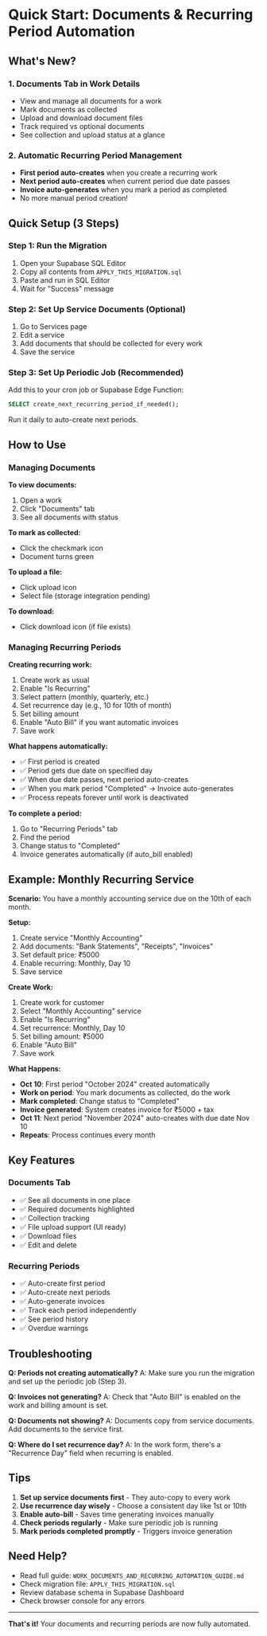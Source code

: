 # Quick Start: Documents & Recurring Period Automation

## What's New?

### 1. Documents Tab in Work Details
- View and manage all documents for a work
- Mark documents as collected
- Upload and download document files
- Track required vs optional documents
- See collection and upload status at a glance

### 2. Automatic Recurring Period Management
- **First period auto-creates** when you create a recurring work
- **Next period auto-creates** when current period due date passes
- **Invoice auto-generates** when you mark a period as completed
- No more manual period creation!

## Quick Setup (3 Steps)

### Step 1: Run the Migration
1. Open your Supabase SQL Editor
2. Copy all contents from `APPLY_THIS_MIGRATION.sql`
3. Paste and run in SQL Editor
4. Wait for "Success" message

### Step 2: Set Up Service Documents (Optional)
1. Go to Services page
2. Edit a service
3. Add documents that should be collected for every work
4. Save the service

### Step 3: Set Up Periodic Job (Recommended)
Add this to your cron job or Supabase Edge Function:
```sql
SELECT create_next_recurring_period_if_needed();
```
Run it daily to auto-create next periods.

## How to Use

### Managing Documents

**To view documents:**
1. Open a work
2. Click "Documents" tab
3. See all documents with status

**To mark as collected:**
- Click the checkmark icon
- Document turns green

**To upload a file:**
- Click upload icon
- Select file (storage integration pending)

**To download:**
- Click download icon (if file exists)

### Managing Recurring Periods

**Creating recurring work:**
1. Create work as usual
2. Enable "Is Recurring"
3. Select pattern (monthly, quarterly, etc.)
4. Set recurrence day (e.g., 10 for 10th of month)
5. Set billing amount
6. Enable "Auto Bill" if you want automatic invoices
7. Save work

**What happens automatically:**
- ✅ First period is created
- ✅ Period gets due date on specified day
- ✅ When due date passes, next period auto-creates
- ✅ When you mark period "Completed" → Invoice auto-generates
- ✅ Process repeats forever until work is deactivated

**To complete a period:**
1. Go to "Recurring Periods" tab
2. Find the period
3. Change status to "Completed"
4. Invoice generates automatically (if auto_bill enabled)

## Example: Monthly Recurring Service

**Scenario:** You have a monthly accounting service due on the 10th of each month.

**Setup:**
1. Create service "Monthly Accounting"
2. Add documents: "Bank Statements", "Receipts", "Invoices"
3. Set default price: ₹5000
4. Enable recurring: Monthly, Day 10
5. Save service

**Create Work:**
1. Create work for customer
2. Select "Monthly Accounting" service
3. Enable "Is Recurring"
4. Set recurrence: Monthly, Day 10
5. Set billing amount: ₹5000
6. Enable "Auto Bill"
7. Save work

**What Happens:**
- **Oct 10**: First period "October 2024" created automatically
- **Work on period**: You mark documents as collected, do the work
- **Mark completed**: Change status to "Completed"
- **Invoice generated**: System creates invoice for ₹5000 + tax
- **Oct 11**: Next period "November 2024" auto-creates with due date Nov 10
- **Repeats**: Process continues every month

## Key Features

### Documents Tab
- ✅ See all documents in one place
- ✅ Required documents highlighted
- ✅ Collection tracking
- ✅ File upload support (UI ready)
- ✅ Download files
- ✅ Edit and delete

### Recurring Periods
- ✅ Auto-create first period
- ✅ Auto-create next periods
- ✅ Auto-generate invoices
- ✅ Track each period independently
- ✅ See period history
- ✅ Overdue warnings

## Troubleshooting

**Q: Periods not creating automatically?**
A: Make sure you run the migration and set up the periodic job (Step 3).

**Q: Invoices not generating?**
A: Check that "Auto Bill" is enabled on the work and billing amount is set.

**Q: Documents not showing?**
A: Documents copy from service documents. Add documents to the service first.

**Q: Where do I set recurrence day?**
A: In the work form, there's a "Recurrence Day" field when recurring is enabled.

## Tips

1. **Set up service documents first** - They auto-copy to every work
2. **Use recurrence day wisely** - Choose a consistent day like 1st or 10th
3. **Enable auto-bill** - Saves time generating invoices manually
4. **Check periods regularly** - Make sure periodic job is running
5. **Mark periods completed promptly** - Triggers invoice generation

## Need Help?

- Read full guide: `WORK_DOCUMENTS_AND_RECURRING_AUTOMATION_GUIDE.md`
- Check migration file: `APPLY_THIS_MIGRATION.sql`
- Review database schema in Supabase Dashboard
- Check browser console for any errors

---

**That's it!** Your documents and recurring periods are now fully automated.
